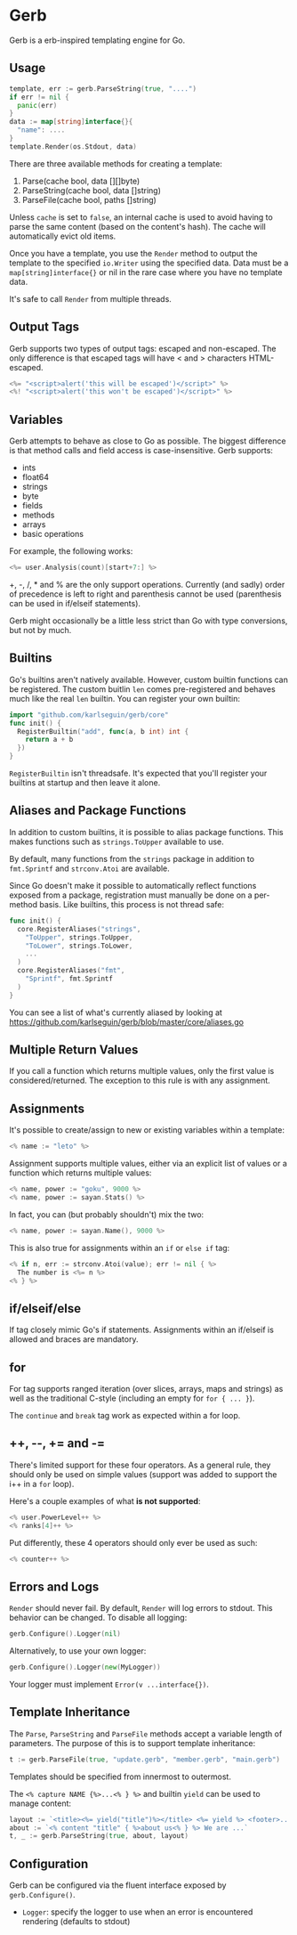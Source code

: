 # Gerb
Gerb is a erb-inspired templating engine for Go.

## Usage

```go
template, err := gerb.ParseString(true, "....")
if err != nil {
  panic(err)
}
data := map[string]interface{}{
  "name": ....
}
template.Render(os.Stdout, data)
```

There are three available methods for creating a template:

1. Parse(cache bool, data [][]byte)
2. ParseString(cache bool, data []string)
3. ParseFile(cache bool, paths []string)

Unless `cache` is set to `false`, an internal cache is used to avoid having
to parse the same content (based on the content's hash). The cache will
automatically evict old items.

Once you have a template, you use the `Render` method to output the template
to the specified `io.Writer` using the specified data. Data must be a
`map[string]interface{}` or nil in the rare case where you have no template data.

It's safe to call `Render` from multiple threads.

## Output Tags
Gerb supports two types of output tags: escaped and non-escaped. The only difference
is that escaped tags will have < and > characters HTML-escaped.

```go
<%= "<script>alert('this will be escaped')</script>" %>
<%! "<script>alert('this won't be escaped')</script>" %>
```

## Variables
Gerb attempts to behave as close to Go as possible. The biggest difference is that
method calls and field access is case-insensitive. Gerb supports:

* ints
* float64
* strings
* byte
* fields
* methods
* arrays
* basic operations

For example, the following works:

```go
<%= user.Analysis(count)[start+7:] %>
```

+, -, /, * and % are the only support operations. Currently (and sadly) order of
precedence is left to right and parenthesis cannot be used (parenthesis can be
used in if/elseif statements).

Gerb might occasionally be a little less strict than Go with type conversions,
but not by much.

## Builtins
Go's builtins aren't natively available. However, custom builtin functions can
be registered. The custom buitlin `len` comes pre-registered and behaves much
like the real `len` builtin. You can register your own builtin:

```go
import "github.com/karlseguin/gerb/core"
func init() {
  RegisterBuiltin("add", func(a, b int) int {
    return a + b
  })
}
```

`RegisterBuiltin` isn't threadsafe. It's expected that you'll register your builtins
at startup and then leave it alone.

## Aliases and Package Functions
In addition to custom builtins, it is possible to alias package functions. This
makes functions such as `strings.ToUpper` available to use.

By default, many functions from the `strings` package in addition to
`fmt.Sprintf` and `strconv.Atoi` are available.

Since Go doesn't make it possible to automatically reflect functions exposed from
a package, registration must manually be done on a per-method basis. Like
builtins, this process is not thread safe:

```go
func init() {
  core.RegisterAliases("strings",
    "ToUpper", strings.ToUpper,
    "ToLower", strings.ToLower,
    ...
  )
  core.RegisterAliases("fmt",
    "Sprintf", fmt.Sprintf
  )
}
```

You can see a list of what's currently aliased by looking at
<https://github.com/karlseguin/gerb/blob/master/core/aliases.go>

## Multiple Return Values
If you call a function which returns multiple values, only the first value is
considered/returned. The exception to this rule is with any assignment.

## Assignments
It's possible to create/assign to new or existing variables within a template:

```go
<% name := "leto" %>
```

Assignment supports multiple values, either via an explicit list of values or
a function which returns multiple values:

```go
<% name, power := "goku", 9000 %>
<% name, power := sayan.Stats() %>
```

In fact, you can (but probably shouldn't) mix the two:

```go
<% name, power := sayan.Name(), 9000 %>
```

This is also true for assignments within an `if` or `else if` tag:

```go
<% if n, err := strconv.Atoi(value); err != nil { %>
  The number is <%= n %>
<% } %>
```

## if/elseif/else
If tag closely mimic Go's if statements. Assignments within an if/elseif
is allowed and braces are mandatory.

## for
For tag supports ranged iteration (over slices, arrays, maps and strings)
as well as the traditional C-style (including an empty for `for { ... }`).

The `continue` and `break` tag work as expected within a for loop.

## ++, --, += and -=
There's limited support for these four operators. As a general rule, they should
only be used on simple values (support was added to support the i++ in a `for`
loop).

Here's a couple examples of what **is not supported**:

```go
<% user.PowerLevel++ %>
<% ranks[4]++ %>
```

Put differently, these 4 operators should only ever be used as such:

```go
<% counter++ %>
```

## Errors and Logs
`Render` should never fail. By default, `Render` will log errors to stdout. This
behavior can be changed. To disable all logging:

```go
gerb.Configure().Logger(nil)
```

Alternatively, to use your own logger:

```go
gerb.Configure().Logger(new(MyLogger))
```

Your logger must implement `Error(v ...interface{})`.

## Template Inheritance
The `Parse`, `ParseString` and `ParseFile` methods accept a variable length
of parameters. The purpose of this is to support template inheritance:

```go
t := gerb.ParseFile(true, "update.gerb", "member.gerb", "main.gerb")
```

Templates should be specified from innermost to outermost.

The `<% capture NAME {%>...<% } %>` and builtin `yield` can be used to manage
content:

```go
layout := `<title><%= yield("title")%></title> <%= yield %> <footer>...</footer>`
about := `<% content "title" { %>about us<% } %> We are ...`
t, _ := gerb.ParseString(true, about, layout)
```

## Configuration
Gerb can be configured via the fluent interface exposed by `gerb.Configure()`.

- `Logger`: specify the logger to use when an error is encountered rendering
(defaults to stdout)
